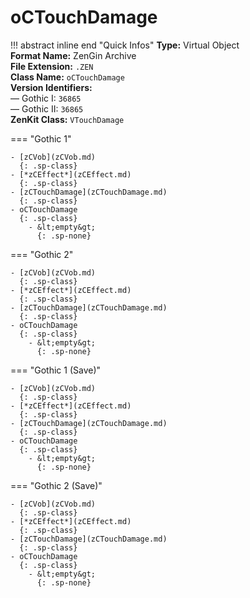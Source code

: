 # oCTouchDamage

!!! abstract inline end "Quick Infos"
    **Type:** Virtual Object<br/>
    **Format Name:** ZenGin Archive<br/>
    **File Extension:** `.ZEN`<br/>
    **Class Name:** `oCTouchDamage`<br/>
    **Version Identifiers:**<br />
    — Gothic I: `36865`<br/>
    — Gothic II: `36865`<br/>
    **ZenKit Class:** `VTouchDamage`

=== "Gothic 1"

    - [zCVob](zCVob.md)
      {: .sp-class}
    - [*zCEffect*](zCEffect.md)
      {: .sp-class}
    - [zCTouchDamage](zCTouchDamage.md)
      {: .sp-class}
    - oCTouchDamage
      {: .sp-class}
        - &lt;empty&gt;
          {: .sp-none}

=== "Gothic 2"

    - [zCVob](zCVob.md)
      {: .sp-class}
    - [*zCEffect*](zCEffect.md)
      {: .sp-class}
    - [zCTouchDamage](zCTouchDamage.md)
      {: .sp-class}
    - oCTouchDamage
      {: .sp-class}
        - &lt;empty&gt;
          {: .sp-none}

=== "Gothic 1 (Save)"

    - [zCVob](zCVob.md)
      {: .sp-class}
    - [*zCEffect*](zCEffect.md)
      {: .sp-class}
    - [zCTouchDamage](zCTouchDamage.md)
      {: .sp-class}
    - oCTouchDamage
      {: .sp-class}
        - &lt;empty&gt;
          {: .sp-none}

=== "Gothic 2 (Save)"

    - [zCVob](zCVob.md)
      {: .sp-class}
    - [*zCEffect*](zCEffect.md)
      {: .sp-class}
    - [zCTouchDamage](zCTouchDamage.md)
      {: .sp-class}
    - oCTouchDamage
      {: .sp-class}
        - &lt;empty&gt;
          {: .sp-none}
